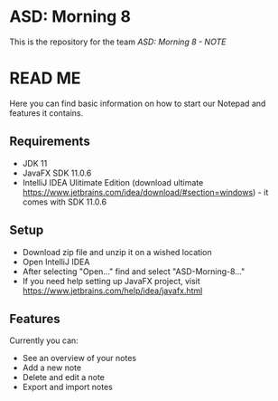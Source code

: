 # ASD: Morning 8
 
This is the repository for the team *ASD: Morning 8 - NOTE*

# READ ME
Here you can find basic information on how to start our Notepad and features it contains.
## Requirements
- JDK 11
- JavaFX SDK 11.0.6
- IntelliJ IDEA Ulitimate Edition (download ultimate https://www.jetbrains.com/idea/download/#section=windows) - it comes with SDK 11.0.6

## Setup
- Download zip file and unzip it on a wished location
- Open IntelliJ IDEA
- After selecting "Open..." find and select "ASD-Morning-8..."
- If you need help setting up JavaFX project, visit https://www.jetbrains.com/help/idea/javafx.html
## Features
Currently you can:
- See an overview of your notes
- Add a new note
- Delete and edit a note
- Export and import notes
